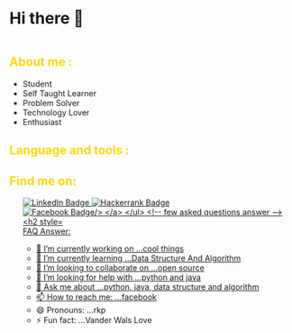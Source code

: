<!-- introduce myself -->
<h1>Hi there 👋</h1>
<!-- picture -->
<img href="https://cdn.dribbble.com/users/1068771/screenshots/14247776/downloads/3.jpg">

<!-- about me -->
<h2 style="color:gold">About me :</h2>
<ul>
    <li>Student</li>
    <li>Self Taught Learner</li>
    <li>Problem Solver</li>
    <li>Technology Lover</li>
    <li>Enthusiast</li>
</ul>


<!-- Languages and  Tools-->
<h2 style="color:gold">Language and tools : </h2>

<!-- find me on -->
<h2 style="color:gold">Find me on: </h2>
<ul>
    <a href="">
      <img src="https://img.shields.io/badge/LinkedIn-blue?style=for-the-badge&logo=linkedin&logoColor=white" alt="LinkedIn Badge"/>
    </a>
    <a href="https://www.hackerrank.com/RidoyChandraDey1">
      <img src="https://img.shields.io/badge/-Hackerrank-2EC866?style=for-the-badge&logo=HackerRank&logoColor=white" alt="Hackerrank Badge"/>
    </a>
    <a href="https://www.facebook.com/ridoychandra.dey.77">
      <img src="https://img.shields.io/badge/Facebook-1877F2?style=for-the-badge&logo=facebook&logoColor=white" alt="Facebook Badge/>
    </a>
</ul>

<!-- few asked questions answer -->
<h2 style="color:gold">FAQ Answer: </h2>

- 🔭 I’m currently working on ...cool things
- 🌱 I’m currently learning ...Data Structure And Algorithm
- 👯 I’m looking to collaborate on ...open source
- 🤔 I’m looking for help with ...python and java
- 💬 Ask me about ...python, java, data structure and algorithm
- 📫 How to reach me: ...[facebook]("https://www.facebook.com/ridoychandra.dey.77/)
- 😄 Pronouns: ...rkp
- ⚡ Fun fact: ...Vander Wals Love


